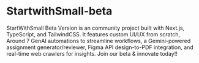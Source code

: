 # StartwithSmall-beta
StartWithSmall Beta Version is an community project built with Next.js, TypeScript, and TailwindCSS. It features custom UI/UX from scratch, Around 7 GenAI automations to streamline workflows, a Gemini-powered assignment generator/reviewer, Figma API design-to-PDF integration, and real-time web crawlers for insights. Join our beta & innovate today!!
